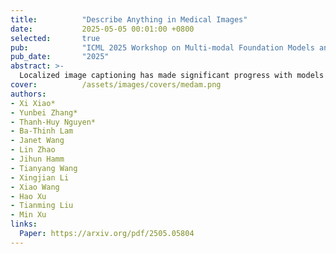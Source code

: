 ```yaml
---
title:          "Describe Anything in Medical Images"
date:           2025-05-05 00:01:00 +0800
selected:       true
pub:            "ICML 2025 Workshop on Multi-modal Foundation Models and Large Language Models for Life Sciences"
pub_date:       "2025"
abstract: >-
  Localized image captioning has made significant progress with models like the Describe Anything Model (DAM), which can generate detailed region-specific descriptions without explicit region-text supervision. However, such capabilities have yet to be widely applied to specialized domains like medical imaging, where diagnostic interpretation relies on subtle regional findings rather than global understanding. To mitigate this gap, we propose MedDAM, the first comprehensive framework leveraging large vision-language models for region-specific captioning in medical images.
cover:          /assets/images/covers/medam.png
authors:
- Xi Xiao*
- Yunbei Zhang*
- Thanh-Huy Nguyen*
- Ba-Thinh Lam
- Janet Wang
- Lin Zhao
- Jihun Hamm
- Tianyang Wang
- Xingjian Li
- Xiao Wang
- Hao Xu
- Tianming Liu
- Min Xu
links:
  Paper: https://arxiv.org/pdf/2505.05804
---
```

